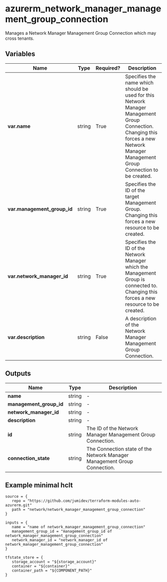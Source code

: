 # azurerm_network_manager_management_group_connection

Manages a Network Manager Management Group Connection which may cross tenants.

## Variables

| Name | Type | Required? |  Description |
| ---- | ---- | --------- |  ----------- |
| **var.name** | string | True | Specifies the name which should be used for this Network Manager Management Group Connection. Changing this forces a new Network Manager Management Group Connection to be created. | 
| **var.management_group_id** | string | True | Specifies the ID of the target Management Group. Changing this forces a new resource to be created. | 
| **var.network_manager_id** | string | True | Specifies the ID of the Network Manager which the Management Group is connected to. Changing this forces a new resource to be created. | 
| **var.description** | string | False | A description of the Network Manager Management Group Connection. | 



## Outputs

| Name | Type | Description |
| ---- | ---- | --------- | 
| **name** | string  | - | 
| **management_group_id** | string  | - | 
| **network_manager_id** | string  | - | 
| **description** | string  | - | 
| **id** | string  | The ID of the Network Manager Management Group Connection. | 
| **connection_state** | string  | The Connection state of the Network Manager Management Group Connection. | 

## Example minimal hclt

```hcl
source = {
   repo = "https://github.com/jumidev/terraform-modules-auto-azurerm.git" 
   path = "network/network_manager_management_group_connection" 
}

inputs = {
   name = "name of network_manager_management_group_connection" 
   management_group_id = "management_group_id of network_manager_management_group_connection" 
   network_manager_id = "network_manager_id of network_manager_management_group_connection" 
}

tfstate_store = {
   storage_account = "${storage_account}" 
   container = "${container}" 
   container_path = "${COMPONENT_PATH}" 
}


```